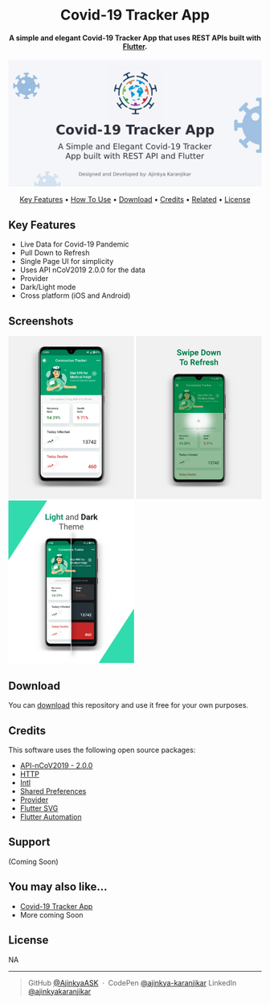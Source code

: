 <h1 align="center">
  <br>
  Covid-19 Tracker App
  <br>
</h1>

<h4 align="center">A simple and elegant Covid-19 Tracker App that uses REST APIs built with <a href="https://flutter.dev/" target="_blank">Flutter</a>.</h4>

<p align="center">
  <a href="https://github.com/AjinkyaASK/covid19_tracker_restapi">
    <img src="https://raw.githubusercontent.com/AjinkyaASK/covid19_tracker_restapi/master/screenshots/Covid19TrackerApp%20-%20GitHub%20Banner.png"
         alt="Flutter">
  </a>
</p>

<p align="center">
  <a href="#key-features">Key Features</a> •
  <a href="#how-to-use">How To Use</a> •
  <a href="#download">Download</a> •
  <a href="#credits">Credits</a> •
  <a href="#related">Related</a> •
  <a href="#license">License</a>
</p>

## Key Features

* Live Data for Covid-19 Pandemic
* Pull Down to Refresh
* Single Page UI for simplicity
* Uses API nCoV2019 2.0.0 for the data
* Provider
* Dark/Light mode
* Cross platform (iOS and Android)

## Screenshots

<img src="https://raw.githubusercontent.com/AjinkyaASK/covid19_tracker_restapi/master/screenshots/1.png" width='250px'
         alt="Screenshots">
<img src="https://raw.githubusercontent.com/AjinkyaASK/covid19_tracker_restapi/master/screenshots/2.png" width='250px'
         alt="Screenshots">
<img src="https://raw.githubusercontent.com/AjinkyaASK/covid19_tracker_restapi/master/screenshots/3.png" width='250px'
         alt="Screenshots">

## Download

You can [download](https://github.com/AjinkyaASK/covid19_tracker_restapi/) this repository and use it free for your own purposes.

## Credits

This software uses the following open source packages:

- [API-nCoV2019 - 2.0.0](https://www.nubentos.com/covid-19-information/)
- [HTTP](https://pub.dev/packages/http)
- [Intl](https://pub.dev/packages/intl)
- [Shared Preferences](https://pub.dev/packages/shared_preferences)
- [Provider](https://pub.dev/packages/provider)
- [Flutter SVG](https://pub.dev/packages/flutter_svg)
- [Flutter Automation](https://pub.dev/packages/flutter_automation)

## Support

(Coming Soon)

## You may also like...
- [Covid-19 Tracker App](https://github.com/AjinkyaASK/covid19_tracker_restapi)
- More coming Soon

## License

NA

---

> GitHub [@AjinkyaASK](https://github.com/AjinkyaASK) &nbsp;&middot;&nbsp;
> CodePen [@ajinkya-karanjikar](https://codepen.io/ajinkya-karanjikar)
> LinkedIn [@ajinkyakaranjikar](https://in.linkedin.com/in/ajinkyakaranjikar)

